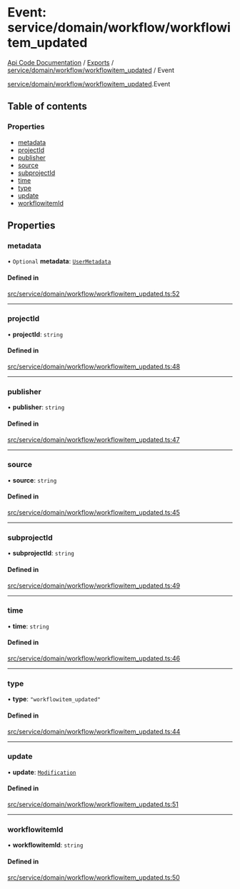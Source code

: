 # Event: service/domain/workflow/workflowitem_updated
[Api Code Documentation](../README.md) / [Exports](../modules.md) / [service/domain/workflow/workflowitem\_updated](../modules/service_domain_workflow_workflowitem_updated.md) / Event

[service/domain/workflow/workflowitem\_updated](../modules/service_domain_workflow_workflowitem_updated.md).Event

## Table of contents

### Properties

- [metadata](service_domain_workflow_workflowitem_updated.Event.md#metadata)
- [projectId](service_domain_workflow_workflowitem_updated.Event.md#projectid)
- [publisher](service_domain_workflow_workflowitem_updated.Event.md#publisher)
- [source](service_domain_workflow_workflowitem_updated.Event.md#source)
- [subprojectId](service_domain_workflow_workflowitem_updated.Event.md#subprojectid)
- [time](service_domain_workflow_workflowitem_updated.Event.md#time)
- [type](service_domain_workflow_workflowitem_updated.Event.md#type)
- [update](service_domain_workflow_workflowitem_updated.Event.md#update)
- [workflowitemId](service_domain_workflow_workflowitem_updated.Event.md#workflowitemid)

## Properties

### metadata

• `Optional` **metadata**: [`UserMetadata`](../modules/service_domain_metadata.md#usermetadata)

#### Defined in

[src/service/domain/workflow/workflowitem_updated.ts:52](https://github.com/openkfw/TruBudget/blob/92640998/api/src/service/domain/workflow/workflowitem_updated.ts#L52)

___

### projectId

• **projectId**: `string`

#### Defined in

[src/service/domain/workflow/workflowitem_updated.ts:48](https://github.com/openkfw/TruBudget/blob/92640998/api/src/service/domain/workflow/workflowitem_updated.ts#L48)

___

### publisher

• **publisher**: `string`

#### Defined in

[src/service/domain/workflow/workflowitem_updated.ts:47](https://github.com/openkfw/TruBudget/blob/92640998/api/src/service/domain/workflow/workflowitem_updated.ts#L47)

___

### source

• **source**: `string`

#### Defined in

[src/service/domain/workflow/workflowitem_updated.ts:45](https://github.com/openkfw/TruBudget/blob/92640998/api/src/service/domain/workflow/workflowitem_updated.ts#L45)

___

### subprojectId

• **subprojectId**: `string`

#### Defined in

[src/service/domain/workflow/workflowitem_updated.ts:49](https://github.com/openkfw/TruBudget/blob/92640998/api/src/service/domain/workflow/workflowitem_updated.ts#L49)

___

### time

• **time**: `string`

#### Defined in

[src/service/domain/workflow/workflowitem_updated.ts:46](https://github.com/openkfw/TruBudget/blob/92640998/api/src/service/domain/workflow/workflowitem_updated.ts#L46)

___

### type

• **type**: ``"workflowitem_updated"``

#### Defined in

[src/service/domain/workflow/workflowitem_updated.ts:44](https://github.com/openkfw/TruBudget/blob/92640998/api/src/service/domain/workflow/workflowitem_updated.ts#L44)

___

### update

• **update**: [`Modification`](service_domain_workflow_workflowitem_updated.Modification.md)

#### Defined in

[src/service/domain/workflow/workflowitem_updated.ts:51](https://github.com/openkfw/TruBudget/blob/92640998/api/src/service/domain/workflow/workflowitem_updated.ts#L51)

___

### workflowitemId

• **workflowitemId**: `string`

#### Defined in

[src/service/domain/workflow/workflowitem_updated.ts:50](https://github.com/openkfw/TruBudget/blob/92640998/api/src/service/domain/workflow/workflowitem_updated.ts#L50)
